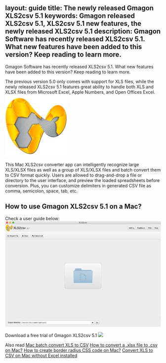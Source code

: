 layout: guide
title: The newly released Gmagon XLS2csv 5.1 
keywords: Gmagon released XLS2csv 5.1, XLS2csv 5.1 new features, the newly released XLS2csv 5.1
description: Gmagon Software has recently released XLS2csv 5.1. What new features have been added to this version? Keep reading to learn more. 
---
Gmagon Software has recently released XLS2csv 5.1. What new features have been added to this version? Keep reading to learn more. 

The previous version 5.0 only comes with support for XLS files, while the newly released XLS2csv 5.1 features great ability to handle both XLS and XLSX files from Microsoft Excel, Apple Numbers, and Open Offices Excel. 
![](../../products/store/xls2csv/images/logo/logo_200x200.png)

This Mac XLS2csv converter app can intelligently recognize large XLS/XLSX files as well as a group of XLS/XLSX files and batch convert them to CSV format quickly. Users are allowed to drag-and-drop a file or directory to the user interface, and preview the loaded spreadsheets before conversion. Plus, you can customize delimiters in generated CSV file as comma, semicolon, space, tab, etc. 
## How to use Gmagon XLS2csv 5.1 on a Mac? 
Check a user guide below: 
![](../../products/store/xls2csv/images/screens/xls2csv.gif)

Download a free trial of Gmagon XLS2csv 5.1
<a href="https://gmagon.com/products/store/xls2csv/" target="_blank" rel="nofollow me noopener noreferrer" ><img src="https://gmagon.com/asset/images/free-download.png" /></a>

Also read 
<a href="https://gmagon.com/guide/mac-batch-convert-xls-to-csv.html" target="_blank" rel="nofollow me noopener noreferrer" >Mac batch convert XLS to CSV</a>
<a href="https://gmagon.com/guide/how-to-convert-a-xlsx-file-to-csv-on-mac.html" target="_blank" rel="nofollow me noopener noreferrer" >How to convert a .xlsx file to .csv on Mac?</a>
<a href="https://gmagon.com/guide/create-border-radius-css-mac.html" target="_blank" rel="nofollow me noopener noreferrer" >How to create border radius CSS code on Mac?</a>
<a href="https://gmagon.com/guide/convert-xls-on-mac-without-excel.html" target="_blank" rel="nofollow me noopener noreferrer" >Convert XLS to CSV on Mac without Excel installed</a>
